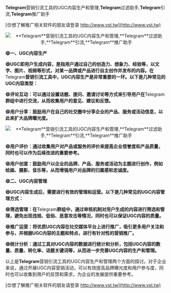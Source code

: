 **Telegram**营销引流工具的UGC内容生产和管理,**Telegram**过滤助手,**Telegram**引流,**Telegram**推广助手

[😍想了解推广相关软件的朋友请登录 http://www.vst.tw](http://www.vst.tw)

 <center><img src="https://vst.tw/MP4/tuiguang/png/4.png" alt="**Telegram**营销引流工具的UGC内容生产和管理,**Telegram**过滤助手,**Telegram**引流,**Telegram**推广助手"></center>

**😄一、UGC内容生产**

**😄UGC即用户生成内容，是指用户通过自己的创造力、想象力、经验等，以文字、图片、视频等形式，对某一品牌或产品进行自主创作并发布的内容。在**Telegram**营销引流工具中，UGC内容生产是非常重要的一环。以下是几种常见的UGC内容类型：**

**😄评论互动：可以通过设置话题、提问、邀请讨论等方式来引导用户在**Telegram**群组中进行交流，从而收集用户的意见、建议和反馈。**

**😄用户分享：鼓励用户在自己的社交圈中分享企业的产品、服务或活动信息，以此来扩大品牌曝光度。**

 <center><img src="https://vst.tw/MP4/tuiguang/png/3.png" alt="**Telegram**营销引流工具的UGC内容生产和管理,**Telegram**过滤助手,**Telegram**引流,**Telegram**推广助手"></center>

**😄用户评价：通过收集用户对产品或服务的评价来提高企业信誉度和产品质量，同时也可以作为后续改进的重要参考。**

**😄用户创意：鼓励用户以企业的品牌、产品、服务或活动为主题进行创作，例如绘画、摄影、音乐等，从而增强用户对品牌的归属感和忠诚度。**

**😄二、UGC内容管理**

**😄UGC内容生成后，需要进行有效的管理和运营。以下是几种常见的UGC内容管理方式：**

**😄筛选管理：在**Telegram**群组中，通过审核机制对用户生成的内容进行筛选和管理，避免出现违规、低俗、恶意攻击等情况，同时也可以保证UGC内容的质量。**

**😄推广运营：将优质UGC内容在社交媒体平台上进行推广，吸引更多用户关注和参与，并根据UGC内容的主题和特点，进行有针对性的营销推广。**

**😄统计分析：通过工具对UGC内容的数据进行统计和分析，包括UGC内容的数量、质量、转化率、话题关键词等，从而进一步完善UGC内容的生产和管理。**

以上是**Telegram**营销引流工具的UGC内容生产和管理两个方面的探讨。对于企业来说，通过开展UGC内容营销活动，可以有效提高品牌曝光度和用户参与度，同时也可以收集到用户的反馈和需求，为企业的发展提供重要参考。

[😍想了解推广相关软件的朋友请登录 http://www.vst.tw](http://www.vst.tw)



